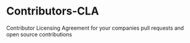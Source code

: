 # Contributors-CLA
 Contributor Licensing Agreement for your companies pull requests and open source contributions 

